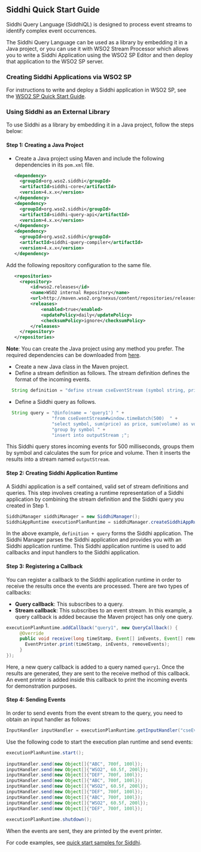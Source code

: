 ## Siddhi Quick Start Guide

Siddhi Query Language (SiddhiQL) is designed to process event streams to identify complex event occurrences.

The Siddhi Query Language can be used as a library by embedding it in a Java project, or you can use it with WSO2 Stream Processor which allows you to write a Siddhi Application using the WSO2 SP Editor and then deploy that application to the WSO2 SP server.

### Creating Siddhi Applications via WSO2 SP

For instructions to write and deploy a Siddhi application in WSO2 SP, see the [WSO2 SP Quick Start Guide](https://docs.wso2.com/display/SP400/Quick+Start+Guide).

### Using Siddhi as an External Library

To use Siddhi as a library by embedding it in a Java project, follow the steps below:

#### Step 1: Creating a Java Project

* Create a Java project using Maven and include the following dependencies in its `pom.xml` file.

```xml
   <dependency>
     <groupId>org.wso2.siddhi</groupId>
     <artifactId>siddhi-core</artifactId>
     <version>4.x.x</version>
   </dependency>
   <dependency>
     <groupId>org.wso2.siddhi</groupId>
     <artifactId>siddhi-query-api</artifactId>
     <version>4.x.x</version>
   </dependency>
   <dependency>
     <groupId>org.wso2.siddhi</groupId>
     <artifactId>siddhi-query-compiler</artifactId>
     <version>4.x.x</version>
   </dependency>
```
  
  Add the following repository configuration to the same file.
  
```xml
   <repositories>
     <repository>
         <id>wso2.releases</id>
         <name>WSO2 internal Repository</name>
         <url>http://maven.wso2.org/nexus/content/repositories/releases/</url>
         <releases>
             <enabled>true</enabled>
             <updatePolicy>daily</updatePolicy>
             <checksumPolicy>ignore</checksumPolicy>
         </releases>
     </repository>
   </repositories>
```
  
  **Note**: You can create the Java project using any method you prefer. The required dependencies can be downloaded from [here](http://maven.wso2.org/nexus/content/groups/wso2-public/org/wso2/siddhi/).
* Create a new Java class in the Maven project.
* Define a stream definition as follows. The stream definition defines the format of the incoming events.
```java
  String definition = "define stream cseEventStream (symbol string, price float, volume long);";
```
* Define a Siddhi query as follows.
```java
  String query = "@info(name = 'query1') " +
                 "from cseEventStream#window.timeBatch(500)  " +
                 "select symbol, sum(price) as price, sum(volume) as volume " +
                 "group by symbol " +
                 "insert into outputStream ;";
```
  This Siddhi query stores incoming events for 500 milliseconds, groups them by symbol and calculates the sum for price and volume. Then it inserts the results into a stream named `outputStream`.
  
#### Step 2: Creating Siddhi Application Runtime
A Siddhi application is a self contained, valid set of stream definitions and queries. This step involves creating a runtime representation of a Siddhi application by combining the stream definition and the Siddhi query you created in Step 1.
```java
SiddhiManager siddhiManager = new SiddhiManager();
SiddhiAppRuntime executionPlanRuntime = siddhiManager.createSiddhiAppRuntime(definition + query);
```
In the above example, `definition + query` forms the Siddhi application.  The Siddhi Manager parses the Siddhi application and provides you with an Siddhi application runtime. This Siddhi application runtime is used to add callbacks and input handlers to the Siddhi application.

#### Step 3: Registering a Callback
You can register a callback to the Siddhi application runtime in order to receive the results once the events are processed. There are two types of callbacks:

+ **Query callback**: This subscribes to a query.
+ **Stream callback**: This subscribes to an event stream.
In this example, a query callback is added because the Maven project has only one query.

```java
executionPlanRuntime.addCallback("query1", new QueryCallback() {
     @Override
     public void receive(long timeStamp, Event[] inEvents, Event[] removeEvents) {
       EventPrinter.print(timeStamp, inEvents, removeEvents);
     }
});
```
Here, a new query callback is added to a query named `query1`. Once the results are generated, they are sent to the receive method of this callback. An event printer is added inside this callback to print the incoming events for demonstration purposes.

#### Step 4: Sending Events
In order to send events from the event stream to the query, you need to obtain an input handler as follows:
```java
InputHandler inputHandler = executionPlanRuntime.getInputHandler("cseEventStream");
```
Use the following code to start the execution plan runtime and send events:
```java
executionPlanRuntime.start();
 
inputHandler.send(new Object[]{"ABC", 700f, 100l});
inputHandler.send(new Object[]{"WSO2", 60.5f, 200l});
inputHandler.send(new Object[]{"DEF", 700f, 100l});
inputHandler.send(new Object[]{"ABC", 700f, 100l});
inputHandler.send(new Object[]{"WSO2", 60.5f, 200l});
inputHandler.send(new Object[]{"DEF", 700f, 100l});
inputHandler.send(new Object[]{"ABC", 700f, 100l});
inputHandler.send(new Object[]{"WSO2", 60.5f, 200l});
inputHandler.send(new Object[]{"DEF", 700f, 100l});
 
executionPlanRuntime.shutdown();
```
When the events are sent, they are printed by the event printer.

For code examples, see [quick start samples for Siddhi](https://github.com/wso2/siddhi/tree/master/modules/siddhi-samples/quick-start-samples).